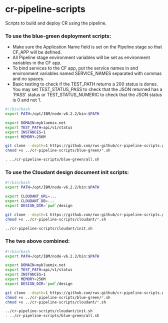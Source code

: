 # cr-pipeline-scripts
Scripts to build and deploy CR using the pipeline.

### To use the blue-green deployment scripts:

- Make sure the Application Name field is set on the Pipeline stage so that CF_APP will be defined.
- All Pipeline stage environment variables will be set as environment variables in the CF app.
- To bind services to the CF app, put the service names in and environment variables named SERVICE_NAMES separated with commas and no spaces.
- Basic testing to check if the TEST_PATH returns a 200 status is dones. You may set TEST_STATUS_PASS to check that the JSON returned has a 'PASS' status or TEST_STATUS_NUMERIC to check that the JSON status is 0 and not 1.


``` sh
#!/bin/bash
export PATH=/opt/IBM/node-v6.2.2/bin:$PATH

export DOMAIN=mybluemix.net
export TEST_PATH=api/v1/status
export INSTANCES=1
export MEMORY=256M

git clone --depth=1 https://github.com/rws-github/cr-pipeline-scripts.git ../cr-pipeline-scripts
chmod +x ../cr-pipeline-scripts/blue-green/*.sh

. ../cr-pipeline-scripts/blue-green/all.sh
```



### To use the Cloudant design document init scripts:

``` sh
#!/bin/bash
export PATH=/opt/IBM/node-v6.2.2/bin:$PATH

export CLOUDANT_URL=...
export CLOUDANT_DB=...
export DESIGN_DIR=`pwd`/design

git clone --depth=1 https://github.com/rws-github/cr-pipeline-scripts.git ../cr-pipeline-scripts
chmod +x ../cr-pipeline-scripts/cloudant/*.sh

../cr-pipeline-scripts/cloudant/init.sh
```



### The two above combined:

``` sh
#!/bin/bash
export PATH=/opt/IBM/node-v6.2.2/bin:$PATH

export DOMAIN=mybluemix.net
export TEST_PATH=api/v1/status
export INSTANCES=1
export MEMORY=256M
export DESIGN_DIR=`pwd`/design

git clone --depth=1 https://github.com/rws-github/cr-pipeline-scripts.git ../cr-pipeline-scripts
chmod +x ../cr-pipeline-scripts/blue-green/*.sh
chmod +x ../cr-pipeline-scripts/cloudant/*.sh

../cr-pipeline-scripts/cloudant/init.sh
. ../cr-pipeline-scripts/blue-green/all.sh
```
